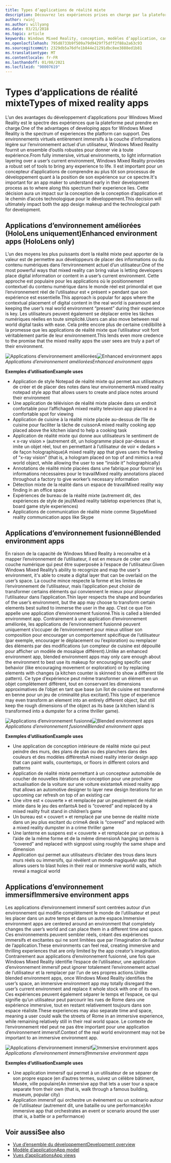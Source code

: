 ```yaml
---
title: Types d’applications de réalité mixte
description: Découvrez les expériences prises en charge par la plateforme de réalité mixte, des environnements immersifs à la couche d’informations légère sur l’environnement d’un utilisateur.
author: rwinj
ms.author: willyang
ms.date: 03/21/2018
ms.topic: article
keywords: Windows Mixed Reality, conception, modèles d’application, casque de réalité mixte, casque Windows Mixed realisation, casque de réalité virtuelle, HoloLens
ms.openlocfilehash: 795d8733b9f509a79d9429f75dff2f88a2a63c93
ms.sourcegitcommit: 2329db5a76dfe1b844e21291dbc8ee3888ed1b81
ms.translationtype: MT
ms.contentlocale: fr-FR
ms.lasthandoff: 01/08/2021
ms.locfileid: "98007619"
---
```

# <a name="types-of-mixed-reality-apps"></a><span data-ttu-id="f9586-104">Types d’applications de réalité mixte</span><span class="sxs-lookup"><span data-stu-id="f9586-104">Types of mixed reality apps</span></span>

<span data-ttu-id="f9586-105">L’un des avantages du développement d’applications pour Windows Mixed Reality est le spectre des expériences que la plateforme peut prendre en charge.</span><span class="sxs-lookup"><span data-stu-id="f9586-105">One of the advantages of developing apps for Windows Mixed Reality is the spectrum of experiences the platform can support.</span></span> <span data-ttu-id="f9586-106">Des environnements virtuels entièrement immersifs à la couche d’informations légère sur l’environnement actuel d’un utilisateur, Windows Mixed Reality fournit un ensemble d’outils robustes pour donner vie à toute expérience.</span><span class="sxs-lookup"><span data-stu-id="f9586-106">From fully immersive, virtual environments, to light information layering over a user’s current environment, Windows Mixed Reality provides a robust set of tools to bring any experience to life.</span></span> <span data-ttu-id="f9586-107">Il est important pour un concepteur d’applications de comprendre au plus tôt son processus de développement quant à la position de son expérience sur ce spectre.</span><span class="sxs-lookup"><span data-stu-id="f9586-107">It's important for an app maker to understand early in their development process as to where along this spectrum their experience lies.</span></span> <span data-ttu-id="f9586-108">Cette décision aura un impact sur la conception de la conception d’application et le chemin d’accès technologique pour le développement.</span><span class="sxs-lookup"><span data-stu-id="f9586-108">This decision will ultimately impact both the app design makeup and the technological path for development.</span></span>

## <a name="enhanced-environment-apps-hololens-only"></a><span data-ttu-id="f9586-109">Applications d’environnement améliorées (HoloLens uniquement)</span><span class="sxs-lookup"><span data-stu-id="f9586-109">Enhanced environment apps (HoloLens only)</span></span>

<span data-ttu-id="f9586-110">L’un des moyens les plus puissants dont la réalité mixte peut apporter de la valeur est de permettre aux développeurs de placer des informations ou du contenu numériques dans l’environnement actuel d’un utilisateur.</span><span class="sxs-lookup"><span data-stu-id="f9586-110">One of the most powerful ways that mixed reality can bring value is letting developers place digital information or content in a user’s current environment.</span></span> <span data-ttu-id="f9586-111">Cette approche est populaire pour les applications où le positionnement contextuel du contenu numérique dans le monde réel est primordial et que l’environnement réel de l’utilisateur est « présent » pendant que son expérience est essentielle.</span><span class="sxs-lookup"><span data-stu-id="f9586-111">This approach is popular for apps where the contextual placement of digital content in the real world is paramount and keeping the user’s real world environment “present” during their experience is key.</span></span> <span data-ttu-id="f9586-112">Les utilisateurs peuvent également se déplacer entre les tâches numériques réelles en toute simplicité.</span><span class="sxs-lookup"><span data-stu-id="f9586-112">Users can also move between real world digital tasks with ease.</span></span> <span data-ttu-id="f9586-113">Cela prête encore plus de certaine crédibilité à la promesse que les applications de réalité mixte que l’utilisateur voit font véritablement partie de leur environnement.</span><span class="sxs-lookup"><span data-stu-id="f9586-113">This lends even more credence to the promise that the mixed reality apps the user sees are truly a part of their environment.</span></span>

<span data-ttu-id="f9586-114">![Applications d’environnement améliorées](images/enhancedenvironmentapps-640px.jpg)</span><span class="sxs-lookup"><span data-stu-id="f9586-114">![Enhanced environment apps](images/enhancedenvironmentapps-640px.jpg)</span></span><br>
<span data-ttu-id="f9586-115">*Applications d’environnement améliorées*</span><span class="sxs-lookup"><span data-stu-id="f9586-115">*Enhanced environment apps*</span></span>

<span data-ttu-id="f9586-116">**Exemples d’utilisation**</span><span class="sxs-lookup"><span data-stu-id="f9586-116">**Example uses**</span></span>
* <span data-ttu-id="f9586-117">Application de style Notepad de réalité mixte qui permet aux utilisateurs de créer et de placer des notes dans leur environnement</span><span class="sxs-lookup"><span data-stu-id="f9586-117">A mixed reality notepad style app that allows users to create and place notes around their environment</span></span>
* <span data-ttu-id="f9586-118">Une application de télévision de réalité mixte placée dans un endroit confortable pour l’affichage</span><span class="sxs-lookup"><span data-stu-id="f9586-118">A mixed reality television app placed in a comfortable spot for viewing</span></span>
* <span data-ttu-id="f9586-119">Application de cuisine à la réalité mixte placée au-dessus de l’île de cuisine pour faciliter la tâche de cuisson</span><span class="sxs-lookup"><span data-stu-id="f9586-119">A mixed reality cooking app placed above the kitchen island to help a cooking task</span></span>
* <span data-ttu-id="f9586-120">Application de réalité mixte qui donne aux utilisateurs le sentiment de « x-ray vision » (autrement dit, un hologramme placé par-dessus et imite un objet réel, tout en permettant à l’utilisateur de voir « dedans » de façon holographique)</span><span class="sxs-lookup"><span data-stu-id="f9586-120">A mixed reality app that gives users the feeling of “x-ray vision” (that is, a hologram placed on top of and mimics a real world object, while allowing the user to see “inside it” holographically)</span></span>
* <span data-ttu-id="f9586-121">Annotations de réalité mixte placées dans une fabrique pour fournir les informations nécessaires pour le travail</span><span class="sxs-lookup"><span data-stu-id="f9586-121">Mixed reality annotations placed throughout a factory to give worker’s necessary information</span></span>
* <span data-ttu-id="f9586-122">Détection mixte de la réalité dans un espace de travail</span><span class="sxs-lookup"><span data-stu-id="f9586-122">Mixed reality way finding in an office space</span></span>
* <span data-ttu-id="f9586-123">Expériences de bureau de la réalité mixte (autrement dit, des expériences de style de jeu)</span><span class="sxs-lookup"><span data-stu-id="f9586-123">Mixed reality tabletop experiences (that is, board game style experiences)</span></span>
* <span data-ttu-id="f9586-124">Applications de communication de réalité mixte comme Skype</span><span class="sxs-lookup"><span data-stu-id="f9586-124">Mixed reality communication apps like Skype</span></span>

## <a name="blended-environment-apps"></a><span data-ttu-id="f9586-125">Applications d’environnement fusionné</span><span class="sxs-lookup"><span data-stu-id="f9586-125">Blended environment apps</span></span>

<span data-ttu-id="f9586-126">En raison de la capacité de Windows Mixed Reality à reconnaître et à mapper l’environnement de l’utilisateur, il est en mesure de créer une couche numérique qui peut être superposée à l’espace de l’utilisateur.</span><span class="sxs-lookup"><span data-stu-id="f9586-126">Given Windows Mixed Reality’s ability to recognize and map the user's environment, it's able to create a digital layer that can be overlaid on the user’s space.</span></span> <span data-ttu-id="f9586-127">La couche mince respecte la forme et les limites de l’environnement de l’utilisateur, mais l’application peut choisir de transformer certains éléments qui conviennent le mieux pour plonger l’utilisateur dans l’application.</span><span class="sxs-lookup"><span data-stu-id="f9586-127">Thin layer respects the shape and boundaries of the user’s environment, but the app may choose to transform certain elements best suited to immerse the user in the app.</span></span> <span data-ttu-id="f9586-128">C’est ce que l’on appelle une application d’environnement fusionné.</span><span class="sxs-lookup"><span data-stu-id="f9586-128">This is called a blended environment app.</span></span> <span data-ttu-id="f9586-129">Contrairement à une application d’environnement améliorée, les applications de l’environnement fusionné peuvent uniquement s’occuper de l’environnement pour mieux utiliser son composition pour encourager un comportement spécifique de l’utilisateur (par exemple, encourager le déplacement ou l’exploration) ou remplacer des éléments par des modifications (un compteur de cuisine est dépouillé pour afficher un modèle de mosaïque différent).</span><span class="sxs-lookup"><span data-stu-id="f9586-129">Unlike an enhanced environment app, blended environment apps may only care enough about the environment to best use its makeup for encouraging specific user behavior (like encouraging movement or exploration) or by replacing elements with changes (a kitchen counter is skinned to show a different tile pattern).</span></span> <span data-ttu-id="f9586-130">Ce type d’expérience peut même transformer un élément en un objet complètement différent, tout en conservant les dimensions approximatives de l’objet en tant que base (un îlot de cuisine est transformé en benne pour un jeu de criminalité plus excitant).</span><span class="sxs-lookup"><span data-stu-id="f9586-130">This type of experience may even transform an element into an entirely different object, but still keep the rough dimensions of the object as its base (a kitchen island is transformed into a dumpster for a crime thriller game).</span></span>

<span data-ttu-id="f9586-131">![Applications d’environnement fusionné](images/blendedenvironmentapps-640px.jpg)</span><span class="sxs-lookup"><span data-stu-id="f9586-131">![Blended environment apps](images/blendedenvironmentapps-640px.jpg)</span></span><br>
<span data-ttu-id="f9586-132">*Applications d’environnement fusionné*</span><span class="sxs-lookup"><span data-stu-id="f9586-132">*Blended environment apps*</span></span>

<span data-ttu-id="f9586-133">**Exemples d’utilisation**</span><span class="sxs-lookup"><span data-stu-id="f9586-133">**Example uses**</span></span>
* <span data-ttu-id="f9586-134">Une application de conception intérieure de réalité mixte qui peut peindre des murs, des plans de plan ou des planchers dans des couleurs et des modèles différents</span><span class="sxs-lookup"><span data-stu-id="f9586-134">A mixed reality interior design app that can paint walls, countertops, or floors in different colors and patterns</span></span>
* <span data-ttu-id="f9586-135">Application de réalité mixte permettant à un concepteur automobile de coucher de nouvelles itérations de conception pour une prochaine actualisation de la voiture sur une voiture existante</span><span class="sxs-lookup"><span data-stu-id="f9586-135">A mixed reality app that allows an automotive designer to layer new design iterations for an upcoming car refresh on top of an existing car</span></span>
* <span data-ttu-id="f9586-136">Une vitre est « couverte » et remplacée par un peuplement de réalité mixte dans le jeu des enfants</span><span class="sxs-lookup"><span data-stu-id="f9586-136">A bed is “covered” and replaced by a mixed reality fruit stand in children’s game</span></span>
* <span data-ttu-id="f9586-137">Un bureau est « couvert » et remplacé par une benne de réalité mixte dans un jeu plus excitant du crime</span><span class="sxs-lookup"><span data-stu-id="f9586-137">A desk is “covered” and replaced with a mixed reality dumpster in a crime thriller game</span></span>
* <span data-ttu-id="f9586-138">Une lanterne en suspens est « couverte » et remplacée par un poteau à l’aide de la même forme et de la même dimension</span><span class="sxs-lookup"><span data-stu-id="f9586-138">A hanging lantern is “covered” and replaced with signpost using roughly the same shape and dimension</span></span>
* <span data-ttu-id="f9586-139">Application qui permet aux utilisateurs d’éclater des trous dans leurs murs réels ou immersifs, qui révèlent un monde magique</span><span class="sxs-lookup"><span data-stu-id="f9586-139">An app that allows users to blast holes in their real or immersive world walls, which reveal a magical world</span></span>

## <a name="immersive-environment-apps"></a><span data-ttu-id="f9586-140">Applications d’environnement immersif</span><span class="sxs-lookup"><span data-stu-id="f9586-140">Immersive environment apps</span></span>

<span data-ttu-id="f9586-141">Les applications d’environnement immersif sont centrées autour d’un environnement qui modifie complètement le monde de l’utilisateur et peut les placer dans un autre temps et dans un autre espace.</span><span class="sxs-lookup"><span data-stu-id="f9586-141">Immersive environment apps are centered around an environment that completely changes the user’s world and can place them in a different time and space.</span></span> <span data-ttu-id="f9586-142">Ces environnements peuvent sembler réels, créant des expériences immersifs et excitantes qui ne sont limitées que par l’imagination de l’auteur de l’application.</span><span class="sxs-lookup"><span data-stu-id="f9586-142">These environments can feel real, creating immersive and thrilling experiences that are only limited by the app creator’s imagination.</span></span> <span data-ttu-id="f9586-143">Contrairement aux applications d’environnement fusionné, une fois que Windows Mixed Reality identifie l’espace de l’utilisateur, une application d’environnement immersif peut ignorer totalement l’environnement actuel de l’utilisateur et la remplacer par l’un de ses propres actions.</span><span class="sxs-lookup"><span data-stu-id="f9586-143">Unlike blended environment apps, once Windows Mixed Reality identifies the user’s space, an immersive environment app may totally disregard the user’s current environment and replace it whole stock with one of its own.</span></span> <span data-ttu-id="f9586-144">Ces expériences peuvent également séparer le temps et l’espace, ce qui signifie qu’un utilisateur peut parcourir les rues de Rome dans une expérience immersive, tout en restant relativement toujours dans son espace réaliste.</span><span class="sxs-lookup"><span data-stu-id="f9586-144">These experiences may also separate time and space, meaning a user could walk the streets of Rome in an immersive experience, while remaining relatively still in their real world space.</span></span> <span data-ttu-id="f9586-145">Le contexte de l’environnement réel peut ne pas être important pour une application d’environnement immersif.</span><span class="sxs-lookup"><span data-stu-id="f9586-145">Context of the real world environment may not be important to an immersive environment app.</span></span>

<span data-ttu-id="f9586-146">![Applications d’environnement immersif](images/windows-mixed-reality-640px.jpg)</span><span class="sxs-lookup"><span data-stu-id="f9586-146">![Immersive environment apps](images/windows-mixed-reality-640px.jpg)</span></span><br>
<span data-ttu-id="f9586-147">*Applications d’environnement immersif*</span><span class="sxs-lookup"><span data-stu-id="f9586-147">*Immersive environment apps*</span></span>

<span data-ttu-id="f9586-148">**Exemples d’utilisation**</span><span class="sxs-lookup"><span data-stu-id="f9586-148">**Example uses**</span></span>
* <span data-ttu-id="f9586-149">Une application immersif qui permet à un utilisateur de se séparer de son propre espace (en d’autres termes, suivez un célèbre bâtiment, Musée, ville populaire)</span><span class="sxs-lookup"><span data-stu-id="f9586-149">An immersive app that lets a user tour a space separate from their own (that is, walk through a famous building, museum, popular city)</span></span>
* <span data-ttu-id="f9586-150">Application immersif qui orchestre un événement ou un scénario autour de l’utilisateur (autrement dit, une bataille ou une performance)</span><span class="sxs-lookup"><span data-stu-id="f9586-150">An immersive app that orchestrates an event or scenario around the user (that is, a battle or a performance)</span></span>

## <a name="see-also"></a><span data-ttu-id="f9586-151">Voir aussi</span><span class="sxs-lookup"><span data-stu-id="f9586-151">See also</span></span>

* [<span data-ttu-id="f9586-152">Vue d’ensemble du développement</span><span class="sxs-lookup"><span data-stu-id="f9586-152">Development overview</span></span>](../develop/development.md)
* [<span data-ttu-id="f9586-153">Modèle d’application</span><span class="sxs-lookup"><span data-stu-id="f9586-153">App model</span></span>](app-model.md)
* [<span data-ttu-id="f9586-154">Vues d’applications</span><span class="sxs-lookup"><span data-stu-id="f9586-154">App views</span></span>](app-views.md)
